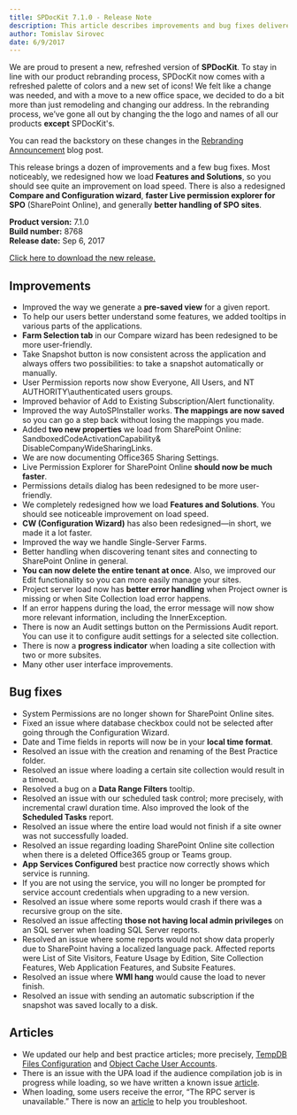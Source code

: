 ```yaml
---
title: SPDocKit 7.1.0 - Release Note
description: This article describes improvements and bug fixes delivered in SPDocKit 7.1.0
author: Tomislav Sirovec
date: 6/9/2017
---
```


We are proud to present a new, refreshed version of __SPDocKit__. To stay in line with our product rebranding process, SPDocKit now comes with a refreshed palette of colors and a new set of icons! We felt like a change was needed, and with a move to a new office space, we decided to do a bit more than just remodeling and changing our address. In the rebranding process, we’ve gone all out by changing the the logo and names of all our products __except__ SPDocKit's.  

 You can read the backstory on these changes in the [Rebranding Announcement](http://spdockit.com/blog/rebranding-announcement-acceleratio-becomes-syskit-act-1-scene-3-action/) blog post.  

This release brings a dozen of improvements and a few bug fixes. Most noticeably, we redesigned how we load __Features and Solutions__, so you should see quite an improvement on load speed. There is also a redesigned __Compare and Configuration wizard__, __faster Live permission explorer for SPO__ (SharePoint Online), and generally __better handling of SPO sites__.  

__Product version:__ 7.1.0  
__Build number:__ 8768      
__Release date:__  Sep 6, 2017

[Click here to download the new release.](https://www.spdockit.com/downloads/)

## Improvements
* Improved the way we generate a __pre-saved view__ for a given report.
* To help our users better understand some features, we added tooltips in various parts of the applications. 
* __Farm Selection tab__ in our Compare wizard has been redesigned to be more user-friendly.
* Take Snapshot button is now consistent across the application and always offers two possibilities: to take a snapshot automatically or manually.
* User Permission reports now show Everyone, All Users, and NT AUTHORITY\authenticated users groups.
* Improved behavior of Add to Existing Subscription/Alert functionality.
* Improved the way AutoSPInstaller works. __The mappings are now saved__ so you can go a step back without losing the mappings you made. 
* Added __two new properties__ we load from SharePoint Online: SandboxedCodeActivationCapability&
DisableCompanyWideSharingLinks.
* We are now documenting Office365 Sharing Settings.
* Live Permission Explorer for SharePoint Online __should now be much faster__. 
* Permissions details dialog has been redesigned to be more user-friendly. 
* We completely redesigned how we load __Features and Solutions__. You should see noticeable improvement on load speed.
* __CW (Configuration Wizard)__ has also been redesigned—in short, we made it a lot faster. 
* Improved the way we handle Single-Server Farms.
* Better handling when discovering tenant sites and connecting to SharePoint Online in general.
* __You can now delete the entire tenant at once__. Also, we improved our Edit functionality so you can more easily manage your sites. 
* Project server load now has __better error handling__ when Project owner is missing or when Site Collection load error happens. 
* If an error happens during the load, the error message will now show more relevant information, including the InnerException. 
* There is now an Audit settings button on the Permissions Audit report. You can use it to configure audit settings for a selected site collection. 
* There is now a __progress indicator__ when loading a site collection with two or more subsites.
* Many other user interface improvements.

## Bug fixes


* System Permissions are no longer shown for SharePoint Online sites.
* Fixed an issue where database checkbox could not be selected after going through the Configuration Wizard.
* Date and Time fields in reports will now be in your __local time format__. 
* Resolved an issue with the creation and renaming of the Best Practice folder. 
* Resolved an issue where loading a certain site collection would result in a timeout.
* Resolved a bug on a __Data Range Filters__ tooltip.
* Resolved an issue with our scheduled task control; more precisely, with incremental crawl duration time. Also improved the look of the __Scheduled Tasks__ report. 
* Resolved an issue where the entire load would not finish if a site owner was not successfully loaded.
* Resolved an issue regarding loading SharePoint Online site collection when there is a deleted Office365 group or Teams group.
* __App Services Configured__ best practice now correctly shows which service is running.
* If you are not using the service, you will no longer be prompted for service account credentials when upgrading to a new version. 
* Resolved an issue where some reports would crash if there was a recursive group on the site. 
* Resolved an issue affecting __those not having local admin privileges__ on an SQL server when loading SQL Server reports. 
* Resolved an issue where some reports would not show data properly due to SharePoint having a localized language pack. Affected reports were List of Site Visitors, Feature Usage by Edition, Site Collection Features, Web Application Features, and Subsite Features.
* Resolved an issue where __WMI hang__ would cause the load to never finish. 
* Resolved an issue with sending an automatic subscription if the snapshot was saved locally to a disk. 

## Articles

* We updated our help and best practice articles; more precisely, [TempDB Files Configuration](http://docs.syskit.com/bp/v1/databases/tempdb/files-configuration/) and [Object Cache User Accounts](http://docs.syskit.com/bp/v1/web-applications/caching/object-cache-user-accounts/). 
* There is an issue with the UPA load if the audience compilation job is in progress while loading, so we have written a known issue [article](#internal/known-issues/spdockit-reporting-upa-changes).
* When loading, some users receive the error, “The RPC server is unavailable.” There is now an [article](https://docs.syskit.com/spdockit/v7/faq/troubleshooting/rpc-server-unavailable/) to help you troubleshoot.
